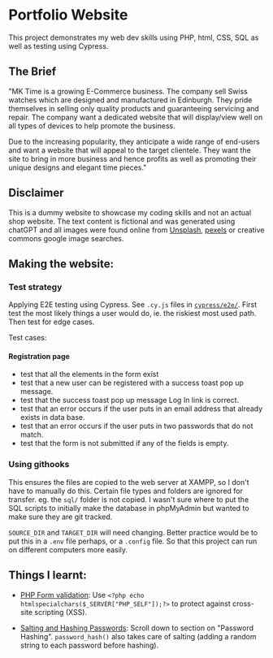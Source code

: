 # Portfolio Website

This project demonstrates my web dev skills using PHP, html, CSS, SQL as well as testing using Cypress.

## The Brief

"MK Time is a growing E-Commerce business. The company sell Swiss watches which are designed and manufactured in Edinburgh. They pride themselves in selling only quality products and guaranteeing servicing and repair. The company want a dedicated website that will display/view well on all types of devices to help promote the business.

Due to the increasing popularity, they anticipate a wide range of end-users and want a website that will appeal to the target clientele. They want the site to bring in more business and hence profits as well as promoting their unique designs and elegant time pieces."

## Disclaimer

This is a dummy website to showcase my coding skills and not an actual shop website. The text content is fictional and was generated using chatGPT and all images were found online from [Unsplash](https://help.unsplash.com/en/), [pexels](https://www.pexels.com/) or creative commons google image searches.

## Making the website:

### Test strategy

Applying E2E testing using Cypress. See `.cy.js` files in [`cypress/e2e/`](cypress/e2e/). First test the most likely things a user would do, ie. the riskiest most used path. Then test for edge cases.

Test cases:

#### Registration page

- test that all the elements in the form exist
- test that a new user can be registered with a success toast pop up message.
- test that the success toast pop up message Log In link is correct.
- test that an error occurs if the user puts in an email address that already exists in data base.
- test that an error occurs if the user puts in two passwords that do not match.
- test that the form is not submitted if any of the fields is empty.

### Using githooks

This ensures the files are copied to the web server at XAMPP, so I don't have to manually do this. Certain file types and folders are ignored for transfer. eg. the `sql/` folder is not copied. I wasn't sure where to put the SQL scripts to initially make the database in phpMyAdmin but wanted to make sure they are git tracked.

`SOURCE_DIR` and `TARGET_DIR` will need changing. Better practice would be to put this in a `.env` file perhaps, or a `.config` file. So that this project can run on different computers more easily.

## Things I learnt:

- [PHP Form validation](https://www.w3schools.com/php/php_form_validation.asp): Use `<?php echo htmlspecialchars($_SERVER["PHP_SELF"]);?>` to protect against cross-site scripting (XSS).

- [Salting and Hashing Passwords](https://phptherightway.com/): Scroll down to section on "Password Hashing". `password_hash()` also takes care of salting (adding a random string to each password before hashing).
